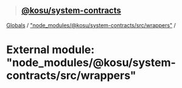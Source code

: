 > ## [@kosu/system-contracts](../README.md)

[Globals](../globals.md) / ["node_modules/@kosu/system-contracts/src/wrappers"](_node_modules__kosu_system_contracts_src_wrappers_.md) /

# External module: "node_modules/@kosu/system-contracts/src/wrappers"